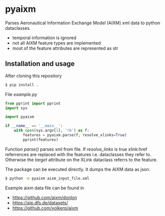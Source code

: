 # pyaixm

Parses Aeronautical Information Exchange Model (AIXM) xml data to python dataclasses.

* temporal information is ignored
* not all AIXM feature types are implemented
* most of the feature attributes are represented as str

## Installation and usage

After cloning this repository
```bash
$ pip install .
```

File *example.py*
```python
from pprint import pprint
import sys

import pyaixm

if __name__ == '__main__':
    with open(sys.argv[1], 'rb') as f:
        features = pyaixm.parse(f, resolve_xlinks=True)
        pprint(features)

```
Function *parse()* parses xml from file. If *resolve_links* is true xlink:href referrences are
replaced with the features i.e. dataclasses they refer to. Otherwise the *target* attribute on the XLink
dataclass referrs to the feature.


The package can be executed directly. It dumps the AIXM data as json.
```bash
$ python -m pyaixm aixm_input_file.xml
```


Example aixm data file can be found in
* https://github.com/aixm/donlon
* https://aip.dfs.de/datasets/
* https://github.com/volkerp/aixm




